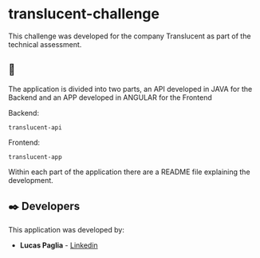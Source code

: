 # translucent-challenge

This challenge was developed for the company Translucent as part of the technical assessment.

## 🚀 

The application is divided into two parts, an API developed in JAVA for the Backend and an APP developed in ANGULAR for the Frontend

Backend:
```
translucent-api
```

Frontend:
```
translucent-app
```

Within each part of the application there are a README file explaining the development.

## ✒️ Developers

This application was developed by:

* **Lucas Paglia**  - [Linkedin](https://www.linkedin.com/in/lucas-paglia-bb0b33163/)
